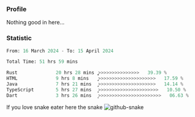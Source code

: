 ### Profile 

Nothing good in here...

### Statistic
<!--START_SECTION:waka-->

```python
From: 16 March 2024 - To: 15 April 2024

Total Time: 51 hrs 59 mins

Rust              20 hrs 28 mins  ͎͎͎͎͎͎͎͎͎̞>>>>>>>>>>>>>>>   39.39 %
HTML              9 hrs 8 mins    ͎͎͎͎>>>>>>>>>>>>>>>>>>>>>   17.59 %
Java              7 hrs 21 mins   ͎͎͎̦>>>>>>>>>>>>>>>>>>>>>   14.14 %
TypeScript        5 hrs 27 mins   ͎͎̝>>>>>>>>>>>>>>>>>>>>>>   10.50 %
Dart              3 hrs 26 mins   ͎̝>>>>>>>>>>>>>>>>>>>>>>>   06.63 %
```

<!--END_SECTION:waka-->

If you love snake eater here the snake 
<picture>
  <source media="(prefers-color-scheme: dark)" srcset="https://github.com/pradana4648/pradana4648/blob/c0566a83ca6ea5f2e46bab00e717c4c82b4b5c4c/github-contribution-grid-snake-dark.svg" />
  <source media="(prefers-color-scheme: light)" srcset="https://github.com/pradana4648/pradana4648/blob/c0566a83ca6ea5f2e46bab00e717c4c82b4b5c4c/github-contribution-grid-snake.svg" />
  <img alt="github-snake" src="https://github.com/pradana4648/pradana4648/blob/c0566a83ca6ea5f2e46bab00e717c4c82b4b5c4c/github-contribution-grid-snake.svg" />
</picture>
